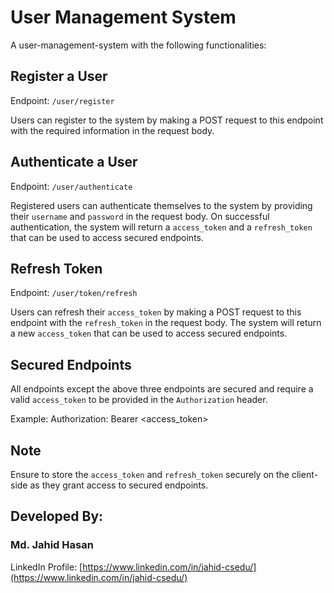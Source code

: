 # User Management System

A user-management-system with the following functionalities:

## Register a User

Endpoint: `/user/register`

Users can register to the system by making a POST request to this endpoint with the required information in the request body.

## Authenticate a User

Endpoint: `/user/authenticate`

Registered users can authenticate themselves to the system by providing their `username` and `password` in the request body. On successful authentication, the system will return a `access_token` and a `refresh_token` that can be used to access secured endpoints.

## Refresh Token

Endpoint: `/user/token/refresh`

Users can refresh their `access_token` by making a POST request to this endpoint with the `refresh_token` in the request body. The system will return a new `access_token` that can be used to access secured endpoints.

## Secured Endpoints

All endpoints except the above three endpoints are secured and require a valid `access_token` to be provided in the `Authorization` header.

Example:
Authorization: Bearer <access_token>


## Note

Ensure to store the `access_token` and `refresh_token` securely on the client-side as they grant access to secured endpoints.

## Developed By:
### Md. Jahid Hasan
LinkedIn Profile:
[https://www.linkedin.com/in/jahid-csedu/](https://www.linkedin.com/in/jahid-csedu/)